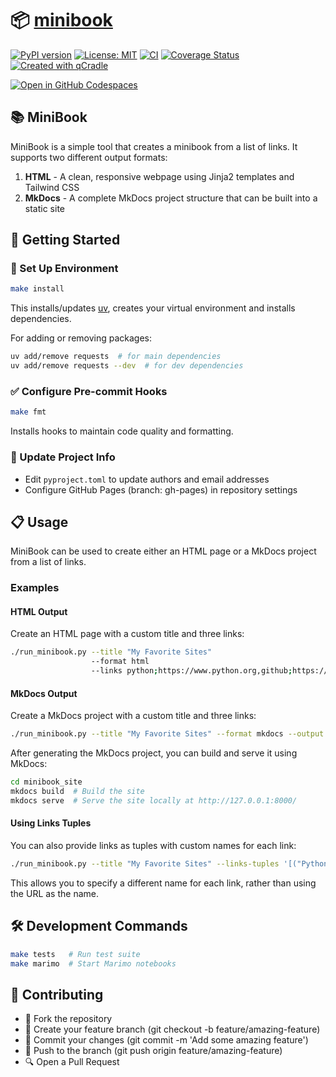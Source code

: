# 📦 [minibook](https://tschm.github.io/minibook/book)

[![PyPI version](https://badge.fury.io/py/minibook.svg)](https://badge.fury.io/py/minibook)
[![License: MIT](https://img.shields.io/badge/License-MIT-yellow.svg)](LICENSE.txt)
[![CI](https://github.com/tschm/minibook/actions/workflows/ci.yml/badge.svg)](https://github.com/tschm/minibook/actions/workflows/ci.yml)
[![Coverage Status](https://coveralls.io/repos/github/tschm/minibook/badge.svg?branch=main)](https://coveralls.io/github/tschm/minibook?branch=main)
[![Created with qCradle](https://img.shields.io/badge/Created%20with-qCradle-blue?style=flat-square)](https://github.com/tschm/package)

[![Open in GitHub Codespaces](https://github.com/codespaces/badge.svg)](https://codespaces.new/tschm/minibook)

## 📚 MiniBook

MiniBook is a simple tool that creates a minibook
from a list of links. It supports two different output formats:

1. **HTML** - A clean, responsive webpage using Jinja2 templates and Tailwind CSS
2. **MkDocs** - A complete MkDocs project structure
that can be built into a static site

## 🚀 Getting Started

### **🔧 Set Up Environment**

```bash
make install
```

This installs/updates [uv](https://github.com/astral-sh/uv),
creates your virtual environment and installs dependencies.

For adding or removing packages:

```bash
uv add/remove requests  # for main dependencies
uv add/remove requests --dev  # for dev dependencies
```

### **✅ Configure Pre-commit Hooks**

```bash
make fmt
```

Installs hooks to maintain code quality and formatting.

### **📝 Update Project Info**

- Edit `pyproject.toml` to update authors and email addresses
- Configure GitHub Pages (branch: gh-pages) in repository settings

## 📋 Usage

MiniBook can be used to create either an HTML page
or a MkDocs project from a list of links.

### Examples

#### HTML Output

Create an HTML page with a custom title and three links:

```bash
./run_minibook.py --title "My Favorite Sites"
                  --format html
                  --links python;https://www.python.org,github;https://www.github.com,wikipedia;https://www.wikipedia.org
```

#### MkDocs Output

Create a MkDocs project with a custom title and three links:

```bash
./run_minibook.py --title "My Favorite Sites" --format mkdocs --output minibook_site --links https://www.python.org https://www.github.com https://www.wikipedia.org
```

After generating the MkDocs project, you can build and serve it using MkDocs:

```bash
cd minibook_site
mkdocs build  # Build the site
mkdocs serve  # Serve the site locally at http://127.0.0.1:8000/
```

#### Using Links Tuples

You can also provide links as tuples with custom names for each link:

```bash
./run_minibook.py --title "My Favorite Sites" --links-tuples '[("Python", "https://www.python.org"), ("GitHub", "https://www.github.com"), ("Wikipedia", "https://www.wikipedia.org")]'
```

This allows you to specify a different name for
each link, rather than using the URL as the name.

## 🛠️ Development Commands

```bash
make tests   # Run test suite
make marimo  # Start Marimo notebooks
```

## 👥 Contributing

- 🍴 Fork the repository
- 🌿 Create your feature branch (git checkout -b feature/amazing-feature)
- 💾 Commit your changes (git commit -m 'Add some amazing feature')
- 🚢 Push to the branch (git push origin feature/amazing-feature)
- 🔍 Open a Pull Request
